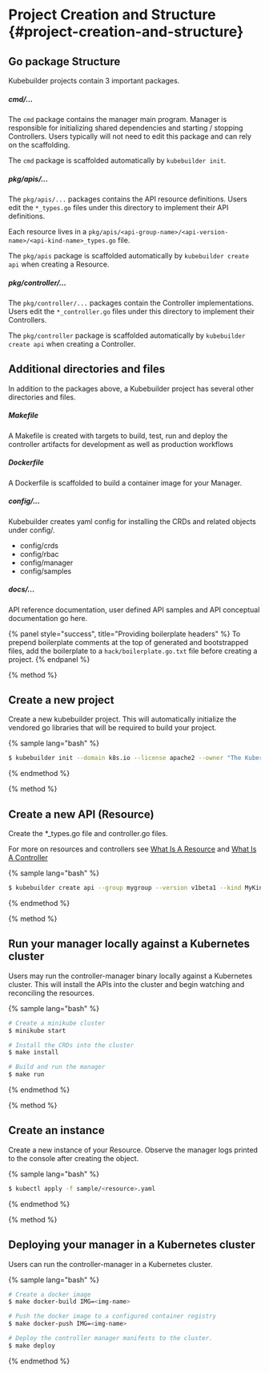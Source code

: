 # Project Creation and Structure {#project-creation-and-structure}

## Go package Structure

Kubebuilder projects contain 3 important packages.

##### cmd/...

The `cmd` package contains the manager main program.  Manager is responsible for initializing
shared dependencies and starting / stopping Controllers.  Users typically
will not need to edit this package and can rely on the scaffolding.

The `cmd` package is scaffolded automatically by `kubebuilder init`.

##### pkg/apis/...

The `pkg/apis/...` packages contains the API resource definitions.
Users edit the `*_types.go` files under this directory to implement their API definitions.

Each resource lives in a `pkg/apis/<api-group-name>/<api-version-name>/<api-kind-name>_types.go`
file.

The `pkg/apis` package is scaffolded automatically by `kubebuilder create api` when creating a Resource.

##### pkg/controller/...

The `pkg/controller/...` packages contain the Controller implementations.
Users edit the `*_controller.go` files under this directory to implement their Controllers.

The `pkg/controller` package is scaffolded automatically by `kubebuilder create api` when creating a Controller.

## Additional directories and files

In addition to the packages above, a Kubebuilder project has several other directories and files.

##### Makefile

A Makefile is created with targets to build, test, run and deploy the controller artifacts
for development as well as production workflows

##### Dockerfile

A Dockerfile is scaffolded to build a container image for your Manager.

##### config/...

Kubebuilder creates yaml config for installing the CRDs and related objects under config/.

- config/crds
- config/rbac
- config/manager
- config/samples

##### docs/...

API reference documentation, user defined API samples and API conceptual documentation go here.

{% panel style="success", title="Providing boilerplate headers" %}
To prepend boilerplate comments at the top of generated and bootstrapped files,
add the boilerplate to a `hack/boilerplate.go.txt` file before creating a project.
{% endpanel %}

{% method %}
## Create a new project

Create a new kubebuilder project.  This will automatically initialize the vendored go libraries
that will be required to build your project.

{% sample lang="bash" %}
```bash
$ kubebuilder init --domain k8s.io --license apache2 --owner "The Kubernetes Authors"
```
{% endmethod %}

{% method %}
## Create a new API (Resource)

Create the *_types.go file and controller.go files.

For more on resources and controllers see [What Is A Resource](../basics/what_is_a_resource.md) 
and [What Is A Controller](../basics/what_is_a_controller.md) 

{% sample lang="bash" %}
```bash
$ kubebuilder create api --group mygroup --version v1beta1 --kind MyKind
```
{% endmethod %}

{% method %}
## Run your manager locally against a Kubernetes cluster

Users may run the controller-manager binary locally against a Kubernetes cluster.  This will
install the APIs into the cluster and begin watching and reconciling the resources.

{% sample lang="bash" %}
```bash
# Create a minikube cluster
$ minikube start

# Install the CRDs into the cluster
$ make install

# Build and run the manager
$ make run
```
{% endmethod %}

{% method %}
## Create an instance

Create a new instance of your Resource.  Observe the manager logs printed to the console after creating the object.

{% sample lang="bash" %}
```bash
$ kubectl apply -f sample/<resource>.yaml
```
{% endmethod %}

{% method %}
## Deploying your manager in a Kubernetes cluster

Users can run the controller-manager in a Kubernetes cluster.

{% sample lang="bash" %}
```bash
# Create a docker image
$ make docker-build IMG=<img-name>

# Push the docker image to a configured container registry
$ make docker-push IMG=<img-name>

# Deploy the controller manager manifests to the cluster.
$ make deploy
```
{% endmethod %}
